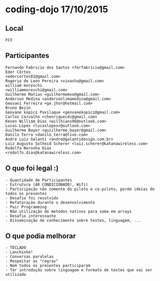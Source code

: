 # coding-dojo 17/10/2015

## Local
    FCV

## Participantes
    Fernando Fabricio dos Santos <ferfabricio@gmail.com>
    Eder Côrtes
    <edercortes81@gmail.com>
    Rogério de Leon Pereira <vinashu@gmail.com>
    william moreschi
    <williammoreschi@gmail.com>
    Guilherme Matias <guilhermemvo@gmail.com>
    Anderson Medina <andersonlimamedina@gmail.com>
    Geovani Ferreira <ge.jhor@hotmail.com>
    Bruno Bezin
    Geovane kopicz Pavilaque <geovanekopicz@gmail.com>
    Carlos Carvalho <chenriquecdc@gmail.com>
    Keven William Dias <willhians96@outlook.com>
    Lucas Lopes <lucaslopesr@outlook.com>
    Guilherme Bayer <guiilherme.bayer@gmail.com>
    Danilo Terra <danilo_terra@live.com>
    André Luiz Galanti <andre@galantidesign.com.br>
    Luiz Augusto Solheid Scherer <luiz.scherer@katanawireless.com>
    Rodolfo Noronha Dias
    <rodolfo.dias@katanawireless.com>
## O que foi legal :)
    - Quantidade de Participantes
    - Estrutura (AR CONDICIONADO!, Wifi)
    - Participação não somente do piloto e co-piloto, porém ideias de todos os presentes
    - Desafio foi resolvido
    - Refatoração durante o desenvolvimento
    - Pair Programming
    - Não utilização de metódos nativos para soma em arrays
    - Desafio interessante
    - Disseminação de conhecimento sobre testes, linguagem, ...

## O que podia melhorar
    - TECLADO
    - Lanchinho!
    - Conversas paralelas
    - Respeitar as "regras"
    - Nem todos os presentes participaram
    - Ter introdução sobre linguagem e formato de testes que vai ser utilizado
